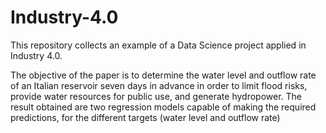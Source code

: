 # Industry-4.0
This repository collects an example of a Data Science project applied in Industry 4.0. 

The objective of the paper is to determine the water level and outflow rate of an Italian reservoir seven days in advance in order to limit flood risks, provide water resources for public use, and generate hydropower.
The result obtained are two regression models capable of making the required predictions, for the different targets (water level and outflow rate)
